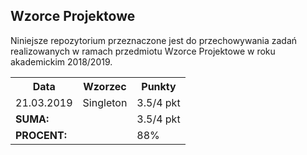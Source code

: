 ## Wzorce Projektowe

Niniejsze repozytorium przeznaczone jest do przechowywania
zadań realizowanych w ramach przedmiotu Wzorce Projektowe
w roku akademickim 2018/2019.

<table>
  <tr>
    <th>Data</th>
    <th>Wzorzec</th>
    <th>Punkty</th>
  </tr>
  <tr>
    <td>21.03.2019</td>
    <td>Singleton</td>
    <td>3.5/4 pkt</td>
  </tr>
  <tr>
    <td colspan="2"><b>SUMA:</b></td>
    <td>3.5/4 pkt</td>
  </tr>
  <tr>
    <td colspan="2"><b>PROCENT:</b></td>
    <td>88%</td>
  </tr>
</table>
